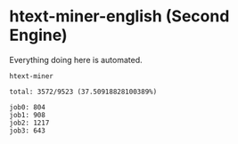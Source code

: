 # htext-miner-english (Second Engine)

Everything doing here is automated.

```
htext-miner

total: 3572/9523 (37.50918828100389%)

job0: 804
job1: 908
job2: 1217
job3: 643
```